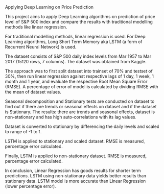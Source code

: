 Applying Deep Learning on Price Prediction

This project aims to apply Deep Learning algorithms on prediction of price level of S&P 500 index and 
compare the results with traditional modelling methods like linear regression.

For traditional modelling methods, linear regression is used. For Deep Learning algorithms,
Long Short Term Memory aka LSTM (a form of Recurrent Neural Network) is used.

The dataset consists of S&P 500 daily index levels from Mar 1957 to Mar 2017 (15120 rows, 7 columns).
The dataset was obtained from Kaggle.

The approach was to first split dataset into trainset of 70% and testset of 30%, then run linear regression against 
respective lags of 1 day, 1 week, 1 month and 1 year, and evaluate the respective Root Mean Square Error (RMSE).
A percentage of error of model is calculated by dividing RMSE with the mean of dataset values.

Seasonal decomposition and Stationary tests are conducted on dataset to find out if there are trends or seasonal
effects on dataset and if the dataset is Stationary. The results: there are trends and seasonal effects, dataset is 
non-stationary and has high auto-correlations with its lag values.

Dataset is converted to stationary by differencing the daily levels and scaled to range of -1 to 1.

LSTM is applied to stationary and scaled dataset. RMSE is measured, percentage error calculated.

Finally, LSTM is applied to non-stationary dataset. RMSE is measured, percentage error calculated.

In conclusion, Linear Regression has goods results for shorter term predictions. 
LSTM using non-stationary data yields better results than stationary data.
LSTM model is more accurate than Linear Regression (lower percentage error).





